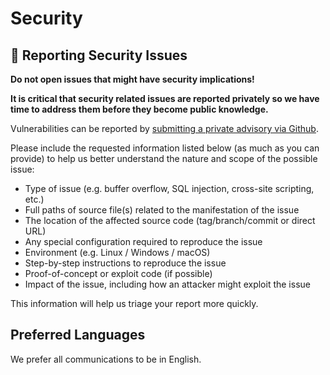 # Security

## 🔐 Reporting Security Issues

**Do not open issues that might have security implications!**

**It is critical that security related issues are reported privately so we have time to address them before they become public knowledge.**

Vulnerabilities can be reported by [submitting a private advisory via Github](https://github.com/andrlik/django-prune-media/security).

Please include the requested information listed below (as much as you can provide) to help us better understand the nature and scope of the possible issue:

- Type of issue (e.g. buffer overflow, SQL injection, cross-site scripting, etc.)
- Full paths of source file(s) related to the manifestation of the issue
- The location of the affected source code (tag/branch/commit or direct URL)
- Any special configuration required to reproduce the issue
- Environment (e.g. Linux / Windows / macOS)
- Step-by-step instructions to reproduce the issue
- Proof-of-concept or exploit code (if possible)
- Impact of the issue, including how an attacker might exploit the issue

This information will help us triage your report more quickly.

## Preferred Languages

We prefer all communications to be in English.
